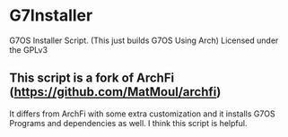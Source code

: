 # G7Installer
G7OS Installer Script. (This just builds G7OS Using Arch)
Licensed under the GPLv3
## This script is a fork of ArchFi (https://github.com/MatMoul/archfi)
It differs from ArchFi with some extra customization and it installs G7OS Programs and dependencies as well. I think this script is helpful.
